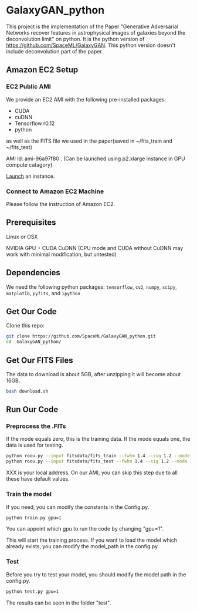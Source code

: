 # GalaxyGAN_python
This project is the implementation of the Paper "Generative Adversarial Networks recover features in astrophysical images of galaxies beyond the deconvolution limit" on python. It is the python version of https://github.com/SpaceML/GalaxyGAN. This python version doesn't include deconvolution part of the paper.

## Amazon EC2 Setup

### EC2 Public AMI
We provide an EC2 AMI with the following pre-installed packages:

* CUDA
* cuDNN
* Tensorflow r0.12
* python

as well as the FITS file we used in the paper(saved in ~/fits_train and ~/fits_test)

AMI Id: ami-96a97f80
    . (Can be launched using p2.xlarge instance in GPU compute catagory)

 [Launch](https://console.aws.amazon.com/ec2/v2/home?region=us-east-1#Images:sort=visibility) an instance.
### Connect to Amazon EC2 Machine

Please follow the instruction of Amazon EC2.

## Prerequisites

Linux or OSX

NVIDIA GPU + CUDA CuDNN (CPU mode and CUDA without CuDNN may work with minimal modification, but untested)

## Dependencies

We need the following python packages:
`tensorflow`, `cv2`, `numpy`, `scipy`, `matplotlb`, `pyfits`, and `ipython`

## Get Our Code    
Clone this repo:

```bash
git clone https://github.com/SpaceML/GalaxyGAN_python.git 
cd  GalaxyGAN_python/
```

## Get Our FITS Files
The data to download is about 5GB, after unzipping it will become about 16GB.

```bash
bash download.sh 
```
## Run Our Code


### Preprocess the .FITs
If the mode equals zero, this is the training data. If the mode equals one, the data is used for testing.

```bash
python roou.py --input fitsdata/fits_train --fwhm 1.4 --sig 1.2 --mode 0
python roou.py --input fitsdata/fits_test --fwhm 1.4 --sig 1.2 --mode 1
```
XXX is your local address. On our AMI, you can skip this step due to all these have default values.


### Train the model

If you need, you can modify the constants in the Config.py.

```bash
python train.py gpu=1
```
You can appoint which gpu to run the code by changing "gpu=1".

This will start the training process. If you want to load the model which already exists, you can modify the model_path in the config.py.

### Test 

Before you try to test your model, you should modify the model path in the config.py. 

```bash 
python test.py gpu=1
```
The results can be seen in the folder "test".
